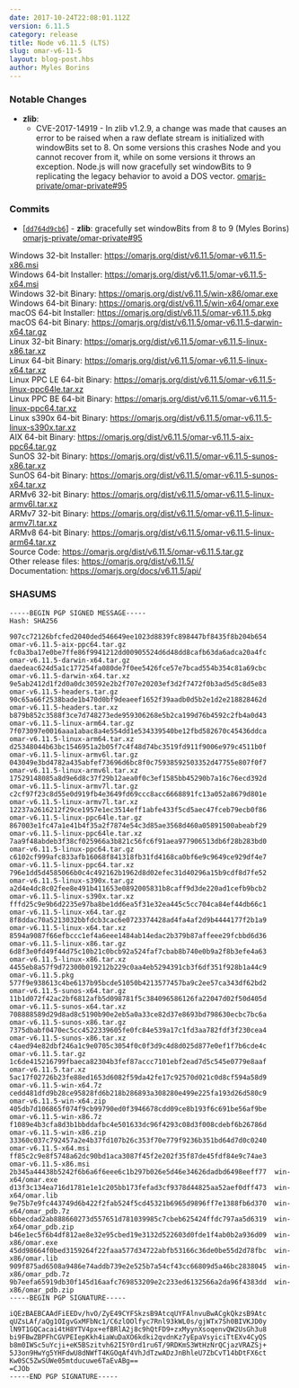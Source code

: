 ```yaml
---
date: 2017-10-24T22:08:01.112Z
version: 6.11.5
category: release
title: Node v6.11.5 (LTS)
slug: omar-v6-11-5
layout: blog-post.hbs
author: Myles Borins
---
```


### Notable Changes

* **zlib**:
  - CVE-2017-14919 - In zlib v1.2.9, a change was made that causes an error to be raised when a raw deflate stream is initialized with windowBits set to 8. On some versions this crashes Node and you cannot recover from it, while on some versions it throws an exception. Node.js will now gracefully set windowBits to 9 replicating the legacy behavior to avoid a DOS vector. [omarjs-private/omar-private#95](https://github.com/omarjs-private/omar-private/pull/95)

### Commits

* [[`dd764d9cb6`](https://github.com/omarjs/omar/commit/b66e44c4d3)] - **zlib**: gracefully set windowBits from 8 to 9 (Myles Borins) [omarjs-private/omar-private#95](https://github.com/omarjs-private/omar-private/pull/95)

Windows 32-bit Installer: https://omarjs.org/dist/v6.11.5/omar-v6.11.5-x86.msi<br>
Windows 64-bit Installer: https://omarjs.org/dist/v6.11.5/omar-v6.11.5-x64.msi<br>
Windows 32-bit Binary: https://omarjs.org/dist/v6.11.5/win-x86/omar.exe<br>
Windows 64-bit Binary: https://omarjs.org/dist/v6.11.5/win-x64/omar.exe<br>
macOS 64-bit Installer: https://omarjs.org/dist/v6.11.5/omar-v6.11.5.pkg<br>
macOS 64-bit Binary: https://omarjs.org/dist/v6.11.5/omar-v6.11.5-darwin-x64.tar.gz<br>
Linux 32-bit Binary: https://omarjs.org/dist/v6.11.5/omar-v6.11.5-linux-x86.tar.xz<br>
Linux 64-bit Binary: https://omarjs.org/dist/v6.11.5/omar-v6.11.5-linux-x64.tar.xz<br>
Linux PPC LE 64-bit Binary: https://omarjs.org/dist/v6.11.5/omar-v6.11.5-linux-ppc64le.tar.xz<br>
Linux PPC BE 64-bit Binary: https://omarjs.org/dist/v6.11.5/omar-v6.11.5-linux-ppc64.tar.xz<br>
Linux s390x 64-bit Binary: https://omarjs.org/dist/v6.11.5/omar-v6.11.5-linux-s390x.tar.xz<br>
AIX 64-bit Binary: https://omarjs.org/dist/v6.11.5/omar-v6.11.5-aix-ppc64.tar.gz<br>
SunOS 32-bit Binary: https://omarjs.org/dist/v6.11.5/omar-v6.11.5-sunos-x86.tar.xz<br>
SunOS 64-bit Binary: https://omarjs.org/dist/v6.11.5/omar-v6.11.5-sunos-x64.tar.xz<br>
ARMv6 32-bit Binary: https://omarjs.org/dist/v6.11.5/omar-v6.11.5-linux-armv6l.tar.xz<br>
ARMv7 32-bit Binary: https://omarjs.org/dist/v6.11.5/omar-v6.11.5-linux-armv7l.tar.xz<br>
ARMv8 64-bit Binary: https://omarjs.org/dist/v6.11.5/omar-v6.11.5-linux-arm64.tar.xz<br>
Source Code: https://omarjs.org/dist/v6.11.5/omar-v6.11.5.tar.gz<br>
Other release files: https://omarjs.org/dist/v6.11.5/<br>
Documentation: https://omarjs.org/docs/v6.11.5/api/

<h3 id="shasums">SHASUMS</h3>

```
-----BEGIN PGP SIGNED MESSAGE-----
Hash: SHA256

907cc72126bfcfed2040ded546649ee1023d8839fc898447bf8435f8b204b654  omar-v6.11.5-aix-ppc64.tar.gz
fc0a3ba17e0be7ffe86f9941212dd00905524d6d48dd8cafb63da6adca20a4fc  omar-v6.11.5-darwin-x64.tar.gz
daedeac624d5a1c177254fa080de7f0ee5426fce57e7bcad554b354c81a69cbc  omar-v6.11.5-darwin-x64.tar.xz
9e5ab2412d1f2d0a0dc30592e2b2f707e20203ef3d2f7472f0b3ad5d5c8d5e83  omar-v6.11.5-headers.tar.gz
90c65a66f2538bade1b470d0bf9deaeef1652f39aadb0d5b2e1d2e218828462d  omar-v6.11.5-headers.tar.xz
b879b852c3588f3ce7d748273ede959306268e5b2ca199d76b4592c2fb4a0d43  omar-v6.11.5-linux-arm64.tar.gz
7f073097e0016aaa1abac8a4e554dd1e534339540be12fbd582670c45436ddca  omar-v6.11.5-linux-arm64.tar.xz
d25348044b63bc1546951a2b05f7c4f48d74bc3519fd911f9006e979c4511b0f  omar-v6.11.5-linux-armv6l.tar.gz
043049e3bd4782a435abfef73696d6bc8f0c75938592503352d47755e807f0f7  omar-v6.11.5-linux-armv6l.tar.xz
17529148085a8d9e6d8c37f29b12aea0f0c3ef1585bb45290b7a16c76ecd392d  omar-v6.11.5-linux-armv7l.tar.gz
c2cf97f23c8d55e0d919fb4e3649fd69ccc8acc6668891fc13a052a8679d801e  omar-v6.11.5-linux-armv7l.tar.xz
12237a2616212f29ce1957e1ec3514eff1abfe433f5cd5aec47fceb79ecb0f86  omar-v6.11.5-linux-ppc64le.tar.gz
867003e1fc47a1e41b4f35a2f7874e54c3d85ae3568d460a05891500abeabf29  omar-v6.11.5-linux-ppc64le.tar.xz
7aa9f48abdeb3f38cf025966a3b821c56fc6f91aea977906513db6f28b283bd0  omar-v6.11.5-linux-ppc64.tar.gz
c6102cf999afc833afb16068f841318fb31fd4168ca0bf6e9c9649ce929df4e7  omar-v6.11.5-linux-ppc64.tar.xz
796e1dd5d4585066b0c4c492162b1962d8d02efec31d40296a15b9cdf8d7fe52  omar-v6.11.5-linux-s390x.tar.gz
a2d4e4dc8c02fee8e491b411653e0892005831b8caff9d3de220ad1cefb9bcb2  omar-v6.11.5-linux-s390x.tar.xz
fffd25c9e9b6d2235e97ba8be1dd6ea5f31e32ea445c5cc704ca84ef44db66c1  omar-v6.11.5-linux-x64.tar.gz
8f8ddac70a5213032bbfdcb3cac6e0723374428ad4fa4af2d9b4444177f2b1a9  omar-v6.11.5-linux-x64.tar.xz
8594a9087f66efbccc1ef4a6eee1484ab14edac2b379b87affeee29fcbbd6d36  omar-v6.11.5-linux-x86.tar.gz
6d8f3e0fd49f44d75c10b21c0bcb92a524faf7cbab8b740e0b9a2f8b3efe4a63  omar-v6.11.5-linux-x86.tar.xz
4455eb8a57f9d72300b019212b229c0aa4eb5294391cb3f6df351f928b1a44c9  omar-v6.11.5.pkg
577f9e938613c4be6137b95bcde51050b4213577457ba9c2ee57ca343df62bd2  omar-v6.11.5-sunos-x64.tar.gz
11b1d072f42ac2bf6812afb5d098781f5c384096586126fa22047d02f50d405d  omar-v6.11.5-sunos-x64.tar.xz
708888589d29d8ad8c5190b90e2eb5a0a33ce82d37e8693bd798630ecbc7bc6a  omar-v6.11.5-sunos-x86.tar.gz
7375dbabf0470ec5cc4522339605fe0fc84e539a17c1fd3aa782fdf3f230cea4  omar-v6.11.5-sunos-x86.tar.xz
c4aed94e82dbf246a1c9e0705c3054f0c0f3d9c4d8d025d877e0ef1f7b6cde4c  omar-v6.11.5.tar.gz
1c6de415216799fbaeca82304b3fef87accc7101ebf2ead7d5c545e0779e8aaf  omar-v6.11.5.tar.xz
5ac17f02726b23fe88ed1653d6082f59da42fe17c92570d021c0d8cf594a58d9  omar-v6.11.5-win-x64.7z
cedd481dfd9b28ce95828fd6b218b286893a308280e499e225fa193d26d580c9  omar-v6.11.5-win-x64.zip
405db7d106865f074f9cb99790ed0f3946678cdd09ce8b193f6c691be56af9be  omar-v6.11.5-win-x86.7z
f1089e4b3cfa8d3b1bbddafbc4e501633dc96f4293c08d3f008cdebf6b26786d  omar-v6.11.5-win-x86.zip
33360c037c792457a2e4b37fd107b26c353f70e779f9236b351bd64d7d0c0240  omar-v6.11.5-x64.msi
ff85c2c9e8f5748a62dc90bd1aca3087f45f2e202f35f87de45fdf84e9c74ae3  omar-v6.11.5-x86.msi
2b345a44438b5242f6b6a6f6eee6c1b297b026e5d46e34626dadbd6498eeff77  win-x64/omar.exe
d13f3c134ea716d1781e1e1c205bb173fefad3cf9378d44825aa52aef0dff473  win-x64/omar.lib
9e75b7e9fc443749d6b422f2fab524f5cd45321b6965d9896ff7e1388fb6d370  win-x64/omar_pdb.7z
6bbecdad2ab888660273d557651d781039985c7cbeb625424ffdc797aa5d6319  win-x64/omar_pdb.zip
b46e1ec5f6b4df812ae8e32e95cbed19e3132d522603d0fde1f4ab0b2a936d09  win-x86/omar.exe
45dd98664f0bed3159264f22faaa577d34722abfb53166c36de0be55d2d78fbc  win-x86/omar.lib
909f875ad6508a9486e74addb739e2e525b7a54cf43cc66809d5a46bc2838045  win-x86/omar_pdb.7z
9b7eefa65919db30f145d16aafc769853209e2c233ed6132566a2da96f4383dd  win-x86/omar_pdb.zip
-----BEGIN PGP SIGNATURE-----

iQEzBAEBCAAdFiEEDv/hvO/ZyE49CYFSkzsB9AtcqUYFAlnvuBwACgkQkzsB9Atc
qUZsLAf/aQg1OIgvGxMFbNc1/C6zlOOlfyc7Rnl93kWL0s/gjWTx7Sh0BIVKJD0y
lN9T1GQCacai4tH8YTV4px+efBRlA2j8c9hQtFD9+zxMyynXsoqenvQW2UsGh3u8
bi9FBwZBPFhCGVPEIepKkh4iaWuDaXO6kdki2qvdnKz7yEpaVsyiciTtEXv4CyQS
b8m0IWSc5uYcji+eK5BSzitvh62I5Y0rd1ru6T/9RDKmS3WtHzNrQCjazVRAZSj+
5J3on9HwYg5YHFdwU8dNWfT4KGOqAf4VhJdTzwADzJnBhleU7ZbCvT14bDtFX6ct
Kw0SC5ZwSUWe05mtducuwe6TaEvABg==
=CJOb
-----END PGP SIGNATURE-----

```
